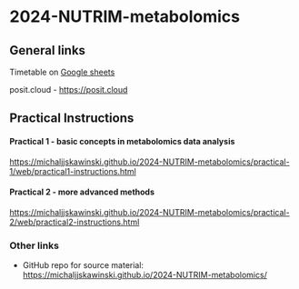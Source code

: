 # 2024-NUTRIM-metabolomics

## General links

Timetable on [Google sheets](https://docs.google.com/spreadsheets/u/0/d/1mt0nUgz8h7Lax0L2wGjKzeZomPlQbVFaPmd1gahLUqA/edit?usp=sharing&pli=1)

posit.cloud - https://posit.cloud



## Practical Instructions

#### Practical 1 - basic concepts in metabolomics data analysis 

https://michaljjskawinski.github.io/2024-NUTRIM-metabolomics/practical-1/web/practical1-instructions.html

#### Practical 2 - more advanced methods

https://michaljjskawinski.github.io/2024-NUTRIM-metabolomics/practical-2/web/practical2-instructions.html


### Other links

- GitHub repo for source material: https://michaljjskawinski.github.io/2024-NUTRIM-metabolomics/

